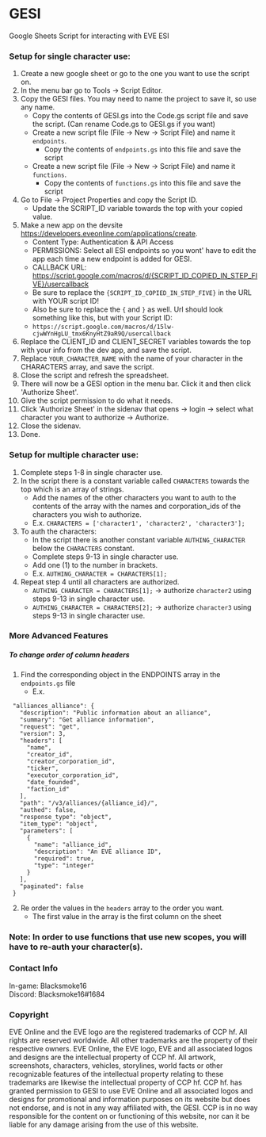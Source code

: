 # GESI
Google Sheets Script for interacting with EVE ESI

### Setup for single character use:
   1. Create a new google sheet or go to the one you want to use the script on.
   2. In the menu bar go to Tools -> Script Editor.
   3. Copy the GESI files.  You may need to name the project to save it, so use any name.
       * Copy the contents of GESI.gs into the Code.gs script file and save the script.  (Can rename Code.gs to GESI.gs if you want)
       * Create a new script file (File -> New -> Script File) and name it `endpoints`.
           * Copy the contents of `endpoints.gs` into this file and save the script
       * Create a new script file (File -> New -> Script File) and name it `functions`.
           * Copy the contents of `functions.gs` into this file and save the script
   4. Go to File -> Project Properties and copy the Script ID.
       * Update the SCRIPT_ID variable towards the top with your copied value.
   5. Make a new app on the devsite https://developers.eveonline.com/applications/create.  
        * Content Type:  Authentication & API Access
        * PERMISSIONS:   Select all ESI endpoints so you wont' have to edit the app each time a new endpoint is added for GESI.
        * CALLBACK URL:  https://script.google.com/macros/d/{SCRIPT_ID_COPIED_IN_STEP_FIVE}/usercallback
        * Be sure to replace the `{SCRIPT_ID_COPIED_IN_STEP_FIVE}` in the URL with YOUR script ID!
        * Also be sure to replace the `{` and `}` as well.  Url should look something like this, but with your Script ID:
        * `https://script.google.com/macros/d/15lw-cjwWYnHgLU_tmx6KnyHtZ9aR9Q/usercallback`
   6. Replace the CLIENT_ID and CLIENT_SECRET variables towards the top with your info from the dev app, and save the script.
   7. Replace `YOUR_CHARACTER_NAME` with the name of your character in the CHARACTERS array, and save the script.
   8. Close the script and refresh the spreadsheet.
   9. There will now be a GESI option in the menu bar.  Click it and then click 'Authorize Sheet'.
   10. Give the script permission to do what it needs.
   11. Click 'Authorize Sheet' in the sidenav that opens -> login -> select what character you want to authorize -> Authorize.
   12. Close the sidenav.
   13. Done.
   
### Setup for multiple character use:
   1. Complete steps 1-8 in single character use.
   2. In the script there is a constant variable called `CHARACTERS` towards the top which is an array of strings. 
      * Add the names of the other characters you want to auth to the contents of the array with the names and corporation_ids of the characters you wish to authorize.
      * E.x. `CHARACTERS = ['character1', 'character2', 'character3'];`
   3. To auth the characters:
      * In the script there is another constant variable `AUTHING_CHARACTER` below the `CHARACTERS` constant.
      * Complete steps 9-13 in single character use. 
      * Add one (1) to the number in brackets.
      * E.x. `AUTHING_CHARACTER = CHARACTERS[1];`
   4. Repeat step 4 until all characters are authorized.
      * `AUTHING_CHARACTER = CHARACTERS[1];` -> authorize `character2` using steps 9-13 in single character use. 
      * `AUTHING_CHARACTER = CHARACTERS[2];` -> authorize `character3` using steps 9-13 in single character use. 
      
### More Advanced Features

##### To change order of column headers
   1. Find the corresponding object in the ENDPOINTS array in the `endpoints.gs` file
      * E.x. 
 ```
  "alliances_alliance": {
    "description": "Public information about an alliance",
    "summary": "Get alliance information",
    "request": "get",
    "version": 3,
    "headers": [
      "name",
      "creator_id",
      "creator_corporation_id",
      "ticker",
      "executor_corporation_id",
      "date_founded",
      "faction_id"
    ],
    "path": "/v3/alliances/{alliance_id}/",
    "authed": false,
    "response_type": "object",
    "item_type": "object",
    "parameters": [
      {
        "name": "alliance_id",
        "description": "An EVE alliance ID",
        "required": true,
        "type": "integer"
      }
    ],
    "paginated": false
  }
 ```
   2. Re order the values in the `headers` array to the order you want.
      * The first value in the array is the first column on the sheet
        
### Note:  In order to use functions that use new scopes, you will have to re-auth your character(s).

### Contact Info
In-game:  Blacksmoke16  
Discord:  Blacksmoke16#1684
  
### Copyright
 EVE Online and the EVE logo are the registered trademarks of CCP hf. All rights are reserved worldwide. All other 
 trademarks are the property of their respective owners. EVE Online, the EVE logo, EVE and all associated logos and designs are the intellectual property of CCP hf. All artwork, screenshots, characters, vehicles, storylines, world facts or other recognizable features of the intellectual property relating to these trademarks are likewise the intellectual property of CCP hf.    CCP hf. has granted permission to GESI to use EVE Online and all associated logos and designs for promotional and information purposes on its website but does not endorse, and is not in any way affiliated with, the GESI. CCP is in no way responsible for the content on or functioning of this website, nor can it be liable for any damage arising from the use of this website.
